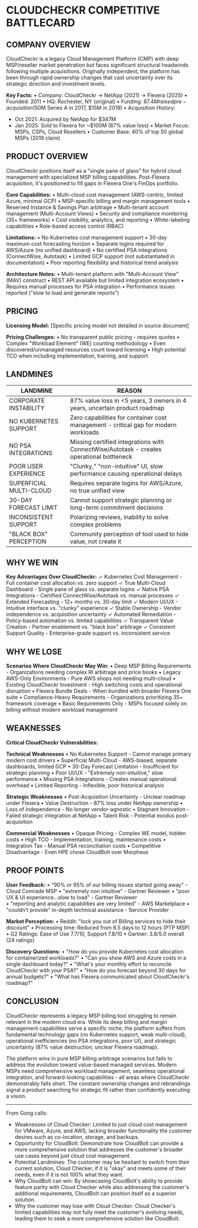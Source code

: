 # CLOUDCHECKR COMPETITIVE BATTLECARD

## COMPANY OVERVIEW

CloudCheckr is a legacy Cloud Management Platform (CMP) with deep MSP/reseller market penetration but faces significant structural headwinds following multiple acquisitions. Originally independent, the platform has been through rapid ownership changes that cast uncertainty over its strategic direction and investment levels.

**Key Facts:** • Company: CloudCheckr → NetApp (2021) → Flexera (2025) • Founded: 2011 • HQ: Rochester, NY (original) • Funding: $67.4M raised pre-acquisition ($50M Series A in 2017, $15M in 2019) • Acquisition History:

- Oct 2021: Acquired by NetApp for $347M
- Jan 2025: Sold to Flexera for ~$100M (87% value loss) • Market Focus: MSPs, CSPs, Cloud Resellers • Customer Base: 40% of top 50 global MSPs (2019 claim)

## PRODUCT OVERVIEW

CloudCheckr positions itself as a "single pane of glass" for hybrid cloud management with specialized MSP billing capabilities. Post-Flexera acquisition, it's positioned to fill gaps in Flexera One's FinOps portfolio.

**Core Capabilities:** • Multi-cloud cost management (AWS-centric, limited Azure, minimal GCP) • MSP-specific billing and margin management tools • Reserved Instance & Savings Plan arbitrage • Multi-tenant account management (Multi-Account Views) • Security and compliance monitoring (35+ frameworks) • Cost visibility, analytics, and reporting • White-labeling capabilities • Role-based access control (RBAC)

**Limitations:** • No Kubernetes cost management support • 30-day maximum cost forecasting horizon • Separate logins required for AWS/Azure (no unified dashboard) • No certified PSA integrations (ConnectWise, Autotask) • Limited GCP support (not substantiated in documentation) • Poor reporting flexibility and historical trend analysis

**Architecture Notes:** • Multi-tenant platform with "Multi-Account View" (MAV) construct • REST API available but limited integration ecosystem • Requires manual processes for PSA integration • Performance issues reported ("slow to load and generate reports")

## PRICING

**Licensing Model:** [Specific pricing model not detailed in source document]

**Pricing Challenges:** • No transparent public pricing - requires quotes • Complex "Workload Element" (WE) counting methodology • Even discovered/unmanaged resources count toward licensing • High potential TCO when including implementation, training, and support

## LANDMINES

|LANDMINE|REASON|
|---|---|
|CORPORATE INSTABILITY|87% value loss in <5 years, 3 owners in 4 years, uncertain product roadmap|
|NO KUBERNETES SUPPORT|Zero capabilities for container cost management - critical gap for modern workloads|
|NO PSA INTEGRATIONS|Missing certified integrations with ConnectWise/Autotask - creates operational bottleneck|
|POOR USER EXPERIENCE|"Clunky," "non-intuitive" UI, slow performance causing operational delays|
|SUPERFICIAL MULTI-CLOUD|Requires separate logins for AWS/Azure, no true unified view|
|30-DAY FORECAST LIMIT|Cannot support strategic planning or long-term commitment decisions|
|INCONSISTENT SUPPORT|Polarizing reviews, inability to solve complex problems|
|"BLACK BOX" PERCEPTION|Community perception of tool used to hide value, not create it|

## WHY WE WIN

**Key Advantages Over CloudCheckr:** ✓ Kubernetes Cost Management - Full container cost allocation vs. zero support ✓ True Multi-Cloud Dashboard - Single pane of glass vs. separate logins ✓ Native PSA Integrations - Certified ConnectWise/Autotask vs. manual processes ✓ Extended Forecasting - 12+ months vs. 30-day limit ✓ Modern UI/UX - Intuitive interface vs. "clunky" experience ✓ Stable Ownership - Vendor independence vs. acquisition uncertainty ✓ Automated Remediation - Policy-based automation vs. limited capabilities ✓ Transparent Value Creation - Partner enablement vs. "black box" arbitrage ✓ Consistent Support Quality - Enterprise-grade support vs. inconsistent service

## WHY WE LOSE

**Scenarios Where CloudCheckr May Win:** • Deep MSP Billing Requirements - Organizations needing complex RI arbitrage and price books • Legacy AWS-Only Environments - Pure AWS shops not needing multi-cloud • Existing CloudCheckr Investment - High switching costs and operational disruption • Flexera Bundle Deals - When bundled with broader Flexera One suite • Compliance-Heavy Requirements - Organizations prioritizing 35+ framework coverage • Basic Requirements Only - MSPs focused solely on billing without modern workload management

## WEAKNESSES

**Critical CloudCheckr Vulnerabilities:**

**Technical Weaknesses** • No Kubernetes Support - Cannot manage primary modern cost drivers • Superficial Multi-Cloud - AWS-biased, separate dashboards, limited GCP • 30-Day Forecast Limitation - Insufficient for strategic planning • Poor UI/UX - "Extremely non-intuitive," slow performance • Missing PSA Integrations - Creates manual operational overhead • Limited Reporting - Inflexible, poor historical analysis

**Strategic Weaknesses** • Post-Acquisition Uncertainty - Unclear roadmap under Flexera • Value Destruction - 87% loss under NetApp ownership • Loss of Independence - No longer vendor-agnostic • Stagnant Innovation - Failed strategic integration at NetApp • Talent Risk - Potential exodus post-acquisition

**Commercial Weaknesses** • Opaque Pricing - Complex WE model, hidden costs • High TCO - Implementation, training, maintenance costs • Integration Tax - Manual PSA reconciliation costs • Competitive Disadvantage - Even HPE chose CloudBolt over Morpheus

## PROOF POINTS

**User Feedback:** • "90% or 95% of our billing issues started going away" - Cloud Comrade MSP • "extremely non intuitive" - Gartner Reviewer • "poor UX & UI experience...slow to load" - Gartner Reviewer  
• "reporting and analytic capabilities are very limited" - AWS Marketplace • "couldn't provide" in-depth technical assistance - Service Provider

**Market Perception:** • Reddit: "lock you out of Billing services to hide their discount" • Processing time: Reduced from 6.5 days to 12 hours (PTP MSP) • G2 Ratings: Ease of Use 7.7/10, Support 7.8/10 • Gartner: 3.8/5.0 overall (24 ratings)

**Discovery Questions:** • "How do you provide Kubernetes cost allocation for containerized workloads?" • "Can you show AWS and Azure costs in a single dashboard today?" • "What's your monthly effort to reconcile CloudCheckr with your PSA?" • "How do you forecast beyond 30 days for annual budgets?" • "What has Flexera communicated about CloudCheckr's roadmap?"

## CONCLUSION

CloudCheckr represents a legacy MSP billing tool struggling to remain relevant in the modern cloud era. While its deep billing and margin management capabilities serve a specific niche, the platform suffers from fundamental technology gaps (no Kubernetes support, weak multi-cloud), operational inefficiencies (no PSA integrations, poor UI), and strategic uncertainty (87% value destruction, unclear Flexera roadmap).

The platform wins in pure MSP billing arbitrage scenarios but fails to address the evolution toward value-based managed services. Modern MSPs need comprehensive workload management, seamless operational integration, and forward-looking capabilities - all areas where CloudCheckr demonstrably falls short. The constant ownership changes and rebrandings signal a product searching for strategic fit rather than confidently executing a vision.


--- 
From Gong calls: 
- Weaknesses of Cloud Checker: Limited to just cloud cost management for VMware, Azure, and AWS, lacking broader functionality the customer desires such as co-location, storage, and backups.
- Opportunity for CloudBolt: Demonstrate how CloudBolt can provide a more comprehensive solution that addresses the customer's broader use cases beyond just cloud cost management.
- Potential Landmines: The customer may be hesitant to switch from their current solution, Cloud Checker, if it is "okay" and meets some of their needs, even if it is not 100% what they want.
- Why CloudBolt can win: By showcasing CloudBolt's ability to provide feature parity with Cloud Checker while also addressing the customer's additional requirements, CloudBolt can position itself as a superior solution.
- Why the customer may lose with Cloud Checker: Cloud Checker's limited capabilities may not fully meet the customer's evolving needs, leading them to seek a more comprehensive solution like CloudBolt.